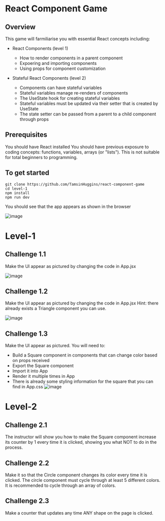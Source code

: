 # React Component Game

## Overview
This game will farmiliarise you with essential React concepts including:
- React Components (level 1)
    - How to render components in a parent component
    - Expoering and importing components
    - Using props for component customization

- Stateful React Components (level 2)
    - Components can have stateful variables
    - Stateful variables manage re-renders of components
    - The UseState hook for creating stateful variables 
    - Stateful variables must be updated via their setter that is created by UseState
    - The state setter can be passed from a parent to a child component through props


## Prerequisites
You should have React installed
You should have previous exposure to coding concepts: functions, variables, arrays (or "lists"). This is not suitable for total beginners to programming.

## To get started


```
git clone https://github.com/TamsinHuggins/react-component-game
cd level-1
npm install
npm run dev
```
You should see that the app appears as shown in the browser

![image](https://github.com/TamsinHuggins/react-component-game/assets/32196191/8c760907-a665-471d-b24f-7fa3f1320186)

# Level-1


## Challenge 1.1
Make the UI appear as pictured by changing the code in App.jsx

![image](https://github.com/TamsinHuggins/react-component-game/assets/32196191/f89e675e-109c-4eee-b740-ab551104a656)

## Challenge 1.2
Make the UI appear as pictured by changing the code in App.jsx
Hint: there already exists a Triangle component you can use.

![image](https://github.com/TamsinHuggins/react-component-game/assets/32196191/e1ea3725-dc39-48ad-aa89-e91fe142d7de)

## Challenge 1.3 

Make the UI appear as pictured. You will need to: 
- Build a Square component in components that can change color based on props received
- Export the Square component
- Import it into App
- Render it multiple times in App
- There is already some styling information for the square that you can find in App.css
![image](https://github.com/TamsinHuggins/react-component-game/assets/32196191/eb9c64ff-5e7e-4baf-ae43-c289b9f1f865)


# Level-2

## Challenge 2.1
The instructor will show you how to make the Square component increase its counter by 1 every time it is clicked, showing you what NOT to do in the process.

## Challenge 2.2
Make it so that the Circle component changes its color every time it is clicked. The circle component must cycle through at least 5 different colors. It is recommended to cycle through an array of colors.

## Challenge 2.3
Make a counter that updates any time ANY shape on the page is clicked.







